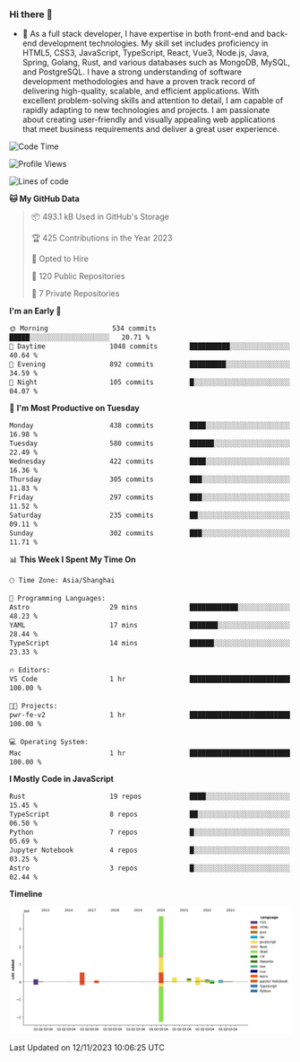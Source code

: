 ### Hi there 👋

- 🌱 As a full stack developer, I have expertise in both front-end and back-end development technologies. My skill set includes proficiency in HTML5, CSS3, JavaScript, TypeScript, React, Vue3, Node.js, Java, Spring, Golang, Rust, and various databases such as MongoDB, MySQL, and PostgreSQL. I have a strong understanding of software development methodologies and have a proven track record of delivering high-quality, scalable, and efficient applications. With excellent problem-solving skills and attention to detail, I am capable of rapidly adapting to new technologies and projects. I am passionate about creating user-friendly and visually appealing web applications that meet business requirements and deliver a great user experience.

<!--START_SECTION:waka-->
![Code Time](http://img.shields.io/badge/Code%20Time-1%2C158%20hrs%2032%20mins-blue)

![Profile Views](http://img.shields.io/badge/Profile%20Views-0-blue)

![Lines of code](https://img.shields.io/badge/From%20Hello%20World%20I%27ve%20Written-5.7%20million%20lines%20of%20code-blue)

**🐱 My GitHub Data** 

> 📦 493.1 kB Used in GitHub's Storage 
 > 
> 🏆 425 Contributions in the Year 2023
 > 
> 💼 Opted to Hire
 > 
> 📜 120 Public Repositories 
 > 
> 🔑 7 Private Repositories 
 > 
**I'm an Early 🐤** 

```text
🌞 Morning                534 commits         █████░░░░░░░░░░░░░░░░░░░░   20.71 % 
🌆 Daytime                1048 commits        ██████████░░░░░░░░░░░░░░░   40.64 % 
🌃 Evening                892 commits         █████████░░░░░░░░░░░░░░░░   34.59 % 
🌙 Night                  105 commits         █░░░░░░░░░░░░░░░░░░░░░░░░   04.07 % 
```
📅 **I'm Most Productive on Tuesday** 

```text
Monday                   438 commits         ████░░░░░░░░░░░░░░░░░░░░░   16.98 % 
Tuesday                  580 commits         ██████░░░░░░░░░░░░░░░░░░░   22.49 % 
Wednesday                422 commits         ████░░░░░░░░░░░░░░░░░░░░░   16.36 % 
Thursday                 305 commits         ███░░░░░░░░░░░░░░░░░░░░░░   11.83 % 
Friday                   297 commits         ███░░░░░░░░░░░░░░░░░░░░░░   11.52 % 
Saturday                 235 commits         ██░░░░░░░░░░░░░░░░░░░░░░░   09.11 % 
Sunday                   302 commits         ███░░░░░░░░░░░░░░░░░░░░░░   11.71 % 
```


📊 **This Week I Spent My Time On** 

```text
🕑︎ Time Zone: Asia/Shanghai

💬 Programming Languages: 
Astro                    29 mins             ████████████░░░░░░░░░░░░░   48.23 % 
YAML                     17 mins             ███████░░░░░░░░░░░░░░░░░░   28.44 % 
TypeScript               14 mins             ██████░░░░░░░░░░░░░░░░░░░   23.33 % 

🔥 Editors: 
VS Code                  1 hr                █████████████████████████   100.00 % 

🐱‍💻 Projects: 
pwr-fe-v2                1 hr                █████████████████████████   100.00 % 

💻 Operating System: 
Mac                      1 hr                █████████████████████████   100.00 % 
```

**I Mostly Code in JavaScript** 

```text
Rust                     19 repos            ████░░░░░░░░░░░░░░░░░░░░░   15.45 % 
TypeScript               8 repos             ██░░░░░░░░░░░░░░░░░░░░░░░   06.50 % 
Python                   7 repos             █░░░░░░░░░░░░░░░░░░░░░░░░   05.69 % 
Jupyter Notebook         4 repos             █░░░░░░░░░░░░░░░░░░░░░░░░   03.25 % 
Astro                    3 repos             █░░░░░░░░░░░░░░░░░░░░░░░░   02.44 % 
```



**Timeline**

![Lines of Code chart](https://raw.githubusercontent.com/elton/elton/main/assets/bar_graph.png)


 Last Updated on 12/11/2023 10:06:25 UTC
<!--END_SECTION:waka-->

<!--
**elton/elton** is a ✨ _special_ ✨ repository because its `README.md` (this file) appears on your GitHub profile.

Here are some ideas to get you started:

- 🔭 I’m currently working on ...
- 🌱 I’m currently learning ...
- 👯 I’m looking to collaborate on ...
- 🤔 I’m looking for help with ...
- 💬 Ask me about ...
- 📫 How to reach me: ...
- 😄 Pronouns: ...
- ⚡ Fun fact: ...
-->
